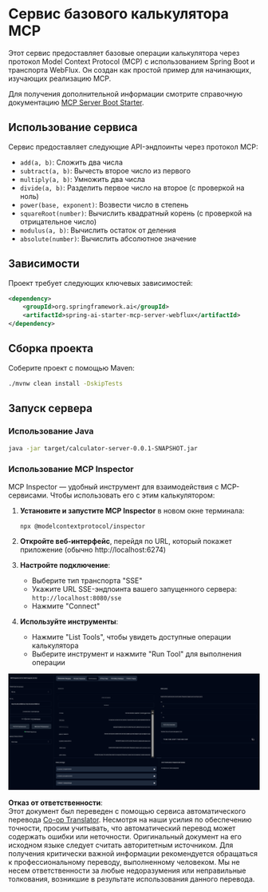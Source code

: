 <!--
CO_OP_TRANSLATOR_METADATA:
{
  "original_hash": "ed9cab32cc67c12d8969b407aa47100a",
  "translation_date": "2025-07-13T17:51:55+00:00",
  "source_file": "03-GettingStarted/01-first-server/solution/java/README.md",
  "language_code": "ru"
}
-->
# Сервис базового калькулятора MCP

Этот сервис предоставляет базовые операции калькулятора через протокол Model Context Protocol (MCP) с использованием Spring Boot и транспорта WebFlux. Он создан как простой пример для начинающих, изучающих реализацию MCP.

Для получения дополнительной информации смотрите справочную документацию [MCP Server Boot Starter](https://docs.spring.io/spring-ai/reference/api/mcp/mcp-server-boot-starter-docs.html).


## Использование сервиса

Сервис предоставляет следующие API-эндпоинты через протокол MCP:

- `add(a, b)`: Сложить два числа
- `subtract(a, b)`: Вычесть второе число из первого
- `multiply(a, b)`: Умножить два числа
- `divide(a, b)`: Разделить первое число на второе (с проверкой на ноль)
- `power(base, exponent)`: Возвести число в степень
- `squareRoot(number)`: Вычислить квадратный корень (с проверкой на отрицательное число)
- `modulus(a, b)`: Вычислить остаток от деления
- `absolute(number)`: Вычислить абсолютное значение

## Зависимости

Проект требует следующих ключевых зависимостей:

```xml
<dependency>
    <groupId>org.springframework.ai</groupId>
    <artifactId>spring-ai-starter-mcp-server-webflux</artifactId>
</dependency>
```

## Сборка проекта

Соберите проект с помощью Maven:
```bash
./mvnw clean install -DskipTests
```

## Запуск сервера

### Использование Java

```bash
java -jar target/calculator-server-0.0.1-SNAPSHOT.jar
```

### Использование MCP Inspector

MCP Inspector — удобный инструмент для взаимодействия с MCP-сервисами. Чтобы использовать его с этим калькулятором:

1. **Установите и запустите MCP Inspector** в новом окне терминала:
   ```bash
   npx @modelcontextprotocol/inspector
   ```

2. **Откройте веб-интерфейс**, перейдя по URL, который покажет приложение (обычно http://localhost:6274)

3. **Настройте подключение**:
   - Выберите тип транспорта "SSE"
   - Укажите URL SSE-эндпоинта вашего запущенного сервера: `http://localhost:8080/sse`
   - Нажмите "Connect"

4. **Используйте инструменты**:
   - Нажмите "List Tools", чтобы увидеть доступные операции калькулятора
   - Выберите инструмент и нажмите "Run Tool" для выполнения операции

![Скриншот MCP Inspector](../../../../../../translated_images/tool.40e180a7b0d0fe2067cf96435532b01f63f7f8619d6b0132355a04b426b669ac.ru.png)

**Отказ от ответственности**:  
Этот документ был переведен с помощью сервиса автоматического перевода [Co-op Translator](https://github.com/Azure/co-op-translator). Несмотря на наши усилия по обеспечению точности, просим учитывать, что автоматический перевод может содержать ошибки или неточности. Оригинальный документ на его исходном языке следует считать авторитетным источником. Для получения критически важной информации рекомендуется обращаться к профессиональному переводу, выполненному человеком. Мы не несем ответственности за любые недоразумения или неправильные толкования, возникшие в результате использования данного перевода.